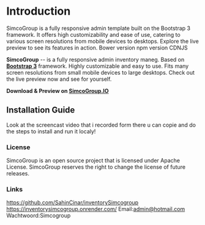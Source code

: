 # Introduction

SimcoGroup is a fully responsive admin template built on the Bootstrap 3 framework. It offers high customizability and ease of use, catering to various screen resolutions from mobile devices to desktops. Explore the live preview to see its features in action.
Bower version
npm version
CDNJS

**SimcoGroup** -- is a fully responsive admin inventory maneg. Based on **[Bootstrap 3](https://github.com/twbs/bootstrap)** framework. Highly customizable and easy to use. Fits many screen resolutions from small mobile devices to large desktops. Check out the live preview now and see for yourself.

**Download & Preview on [SimcoGroup.IO](https://SimcoGroup.io)**

## Installation Guide

Look at the screencast video that i recorded form there u can copie and do the steps to install and run it localy!

### License

SimcoGroup is an open source project that is licensed under Apache License. SimcoGroup
reserves the right to change the license of future releases.

### Links

https://github.com/SahinCinar/inventorySimcogroup
https://inventorysimcogroup.onrender.com/
Email:admin@hotmail.com
Wachtwoord:Simcogroup
